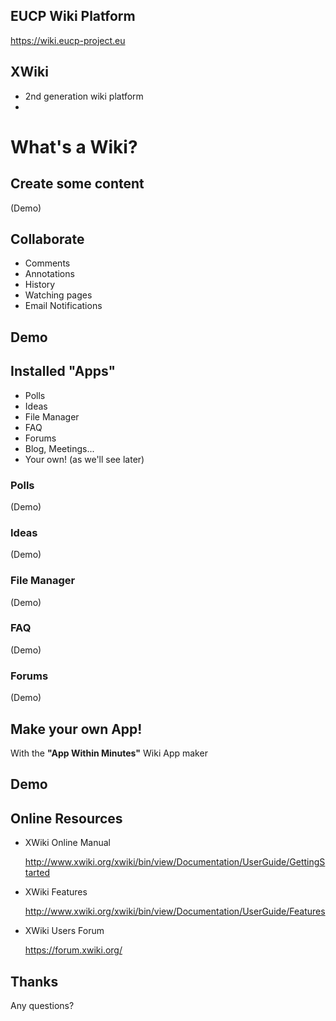 ## EUCP Wiki Platform

https://wiki.eucp-project.eu


## XWiki

 - 2nd generation wiki platform
 - 



# What's a Wiki?



## Create some content

(Demo)


## Collaborate

 - Comments
 - Annotations
 - History
 - Watching pages
 - Email Notifications


## Demo



## Installed "Apps"

 - Polls
 - Ideas
 - File Manager
 - FAQ
 - Forums
 - Blog, Meetings...
 - Your own! (as we'll see later)


### Polls

(Demo)


### Ideas

(Demo)


### File Manager

(Demo)


### FAQ

(Demo)


### Forums

(Demo)



## Make your own App!

With the **"__App Within Minutes__"** Wiki App maker


## Demo



## Online Resources

 - XWiki Online Manual

   http://www.xwiki.org/xwiki/bin/view/Documentation/UserGuide/GettingStarted

 - XWiki Features

   http://www.xwiki.org/xwiki/bin/view/Documentation/UserGuide/Features

 - XWiki Users Forum

   https://forum.xwiki.org/



## Thanks

Any questions?
